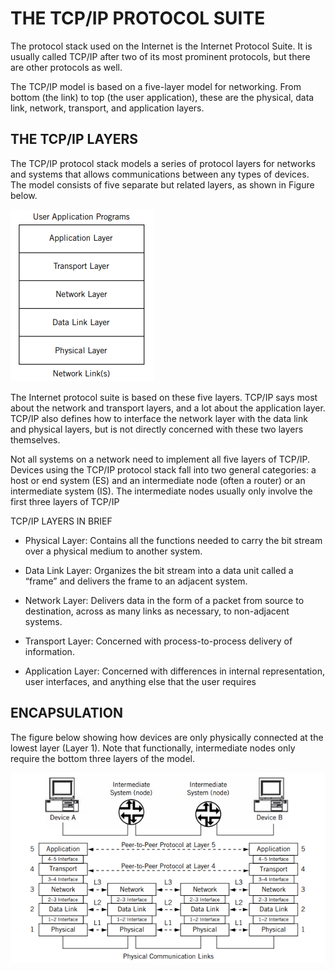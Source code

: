 # THE TCP/IP PROTOCOL SUITE

The protocol stack used on the Internet is the Internet Protocol Suite. It is usually called TCP/IP after two of its most prominent protocols, but there are other protocols as well.


The TCP/IP model is based on a five-layer model for networking.
From bottom (the link) to top (the user application), these are the physical, data link, network, transport, and application layers.

## THE TCP/IP LAYERS

The TCP/IP protocol stack models a series of protocol layers for networks and systems that allows communications between any types of devices. The model consists of five separate but related layers, as shown in Figure below.


![](https://raw.githubusercontent.com/justinjiajia/img/master/personalwiki/tcp_ip_5layers.PNG)


 The Internet protocol suite is based on these five layers. TCP/IP says most about the network and transport layers, and a lot about the application layer. TCP/IP also defines how to interface the network layer with the data link and physical layers, but is not directly concerned with these two layers themselves.


 Not all systems on a network need to implement all five layers of TCP/IP. Devices using the TCP/IP protocol stack fall into two general categories: a host or end system (ES) and an intermediate node (often a router) or an intermediate system (IS). The intermediate nodes usually only involve the first three layers of TCP/IP

 TCP/IP LAYERS IN BRIEF

 - Physical Layer: Contains all the functions needed to carry the bit stream over a physical medium to another system.

 - Data Link Layer: Organizes the bit stream into a data unit called a “frame” and delivers the frame to an adjacent system.  

 - Network Layer: Delivers data in the form of a packet from source to destination, across as many links as necessary, to non-adjacent systems.

 - Transport Layer: Concerned with process-to-process delivery of information.

 - Application Layer: Concerned with differences in internal representation, user interfaces, and anything else that the user requires


## ENCAPSULATION

The figure below showing how devices are only physically connected at the lowest layer (Layer 1). Note that functionally, intermediate nodes only require the bottom three layers of the model.


![](https://raw.githubusercontent.com/justinjiajia/img/master/personalwiki/protocols_interfaces.PNG)
